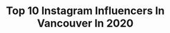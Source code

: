 ---
title: Top 10 Instagram Influencers In Vancouver In 2020
description: Identify the most popular Instagram accounts on inBeat.
platform: Instagram
profiles:
  - username: "h.yojeong"
    fullname: >-
      jessi
    location: "Canada"
    followers: 88210
    engagement: 1151
    commentsToLikes: 0.006364
    avatar: "https://scontent-lhr8-1.cdninstagram.com/v/t51.2885-19/s320x320/88290620_644780786332922_2305023606763028480_n.jpg?_nc_ht=scontent-lhr8-1.cdninstagram.com&_nc_ohc=NqwMDKcQv60AX_yDHx0&oh=a4bb1f75105be87db3e8842cc1ca0c3a&oe=5EBA0450"
    verified: false
    hashtags: ""
  - username: "joaohguedes"
    fullname: >-
      João Guedes
    location: "Canada"
    followers: 61886
    engagement: 398
    commentsToLikes: 0.017577
    avatar: "https://scontent-ams4-1.cdninstagram.com/v/t51.2885-19/s320x320/90226741_210759983473919_1192718104635899904_n.jpg?_nc_ht=scontent-ams4-1.cdninstagram.com&_nc_ohc=gHSt6p1G-p4AX9ONpU_&oh=547abce8d76dcdd4aa701463d9ae27e3&oe=5EB88DF0"
    verified: false
    hashtags: "#spring, #vancouver, #beauty, #canada"
  - username: "logandoust"
    fullname: >-
      Logan Doust
    location: "Canada"
    followers: 2432
    engagement: 2344
    commentsToLikes: 0.060268
    avatar: "https://scontent-lhr8-1.cdninstagram.com/v/t51.2885-19/s320x320/89117453_2919627921459028_8512336816567746560_n.jpg?_nc_ht=scontent-lhr8-1.cdninstagram.com&_nc_ohc=buJmBf9BM7UAX9o00dG&oh=78cb1f5cf944bc339fa77321dc95fe82&oe=5EBC52C8"
    verified: false
    hashtags: "#sunshine"
  - username: "v.ngyn"
    fullname: >-
      Vui
    location: "Canada"
    followers: 9654
    engagement: 639
    commentsToLikes: 0.057395
    avatar: "https://scontent-amt2-1.cdninstagram.com/v/t51.2885-19/s320x320/75640813_709237506263600_7200178579122946048_n.jpg?_nc_ht=scontent-amt2-1.cdninstagram.com&_nc_ohc=D1-RHGZlMmoAX_neCuY&oh=c56f382a08d4d48374e799c174d53369&oe=5E9753F7"
    verified: false
    hashtags: "#vancouver"
  - username: "rachelunipan"
    fullname: >-
      rach
    location: "Canada"
    followers: 2053
    engagement: 1103
    commentsToLikes: 0.034837
    avatar: "https://scontent-ams4-1.cdninstagram.com/v/t51.2885-19/s320x320/69777963_391457541766019_3962900142868135936_n.jpg?_nc_ht=scontent-ams4-1.cdninstagram.com&_nc_ohc=AUAJ8kXZsRMAX_mVEpF&oh=a8a0e23ad6fff783150c18e167109138&oe=5EAAFE68"
    verified: false
    hashtags: "#happyvday, #byerain"
  - username: "nicolepwhui"
    fullname: >-
      Nicole H ✈ Travel | Fashion
    location: "Canada"
    followers: 5005
    engagement: 2403
    commentsToLikes: 0.362044
    avatar: "https://scontent-sea1-1.cdninstagram.com/v/t51.2885-19/s320x320/75629053_447856076110513_7529923361833484288_n.jpg?_nc_ht=scontent-sea1-1.cdninstagram.com&_nc_ohc=kqs4b0nbY00AX_jB-HF&oh=21a206849b6a9688c18fe231e899a446&oe=5EA575B0"
    verified: false
    hashtags: "#traveladdict, #roamingwomen, #hongkonginsta, #girlvsglobe"
  - username: "tangerinca"
    fullname: >-
      AVE MARIA
    location: "Canada"
    followers: 2728
    engagement: 2706
    commentsToLikes: 0.159722
    avatar: "https://scontent-ams4-1.cdninstagram.com/v/t51.2885-19/s320x320/18879258_150683038808751_7668313551777300480_n.jpg?_nc_ht=scontent-ams4-1.cdninstagram.com&_nc_ohc=AZz1psXAeokAX8dCbs-&oh=64b1572a63ce9913e80a2fea14ce4b29&oe=5EB99829"
    verified: false
    hashtags: ""
  - username: "thestylishwordsmith"
    fullname: >-
      debbie poh
    location: "Canada"
    followers: 16406
    engagement: 892
    commentsToLikes: 0.594812
    avatar: "https://scontent-lhr8-1.cdninstagram.com/v/t51.2885-19/s320x320/90305325_2750748731688890_4703834090791501824_n.jpg?_nc_ht=scontent-lhr8-1.cdninstagram.com&_nc_ohc=VqjxhQrzQGgAX-Q9fjS&oh=449e61666ed960ae71c8a82b1a8555e6&oe=5EB8955C"
    verified: false
    hashtags: "#prettyinparisian, #thebeverlyhillshotel, #vancouverisawesome, #abeauty"
  - username: "derek_gerard"
    fullname: >-
      Derek Gerard
    location: "Canada"
    followers: 329645
    engagement: 1009
    commentsToLikes: 0.038059
    avatar: "https://scontent-amt2-1.cdninstagram.com/v/t51.2885-19/s320x320/43748100_190369681860286_3358949589825617920_n.jpg?_nc_ht=scontent-amt2-1.cdninstagram.com&_nc_ohc=hRSgaGcCBHoAX-G6f3H&oh=0cd9baf073ebbb7753ea254a21e12795&oe=5EBAA4C3"
    verified: false
    hashtags: "#sweaty, #ad"
  - username: "mobinapeiman"
    fullname: >-
      Mobina | Fashion & Style
    location: "Canada"
    followers: 25554
    engagement: 822
    commentsToLikes: 0.089638
    avatar: "https://scontent-ams4-1.cdninstagram.com/v/t51.2885-19/s320x320/92480041_2743415879070255_5892784242093457408_n.jpg?_nc_ht=scontent-ams4-1.cdninstagram.com&_nc_ohc=aQpBrZcbFpUAX8jjfln&oh=76e526edf6a987fdf69511d172ad3af4&oe=5EBD35EA"
    verified: false
    hashtags: "#girlsinlove, #revolveme, #mymv, #ad"
---